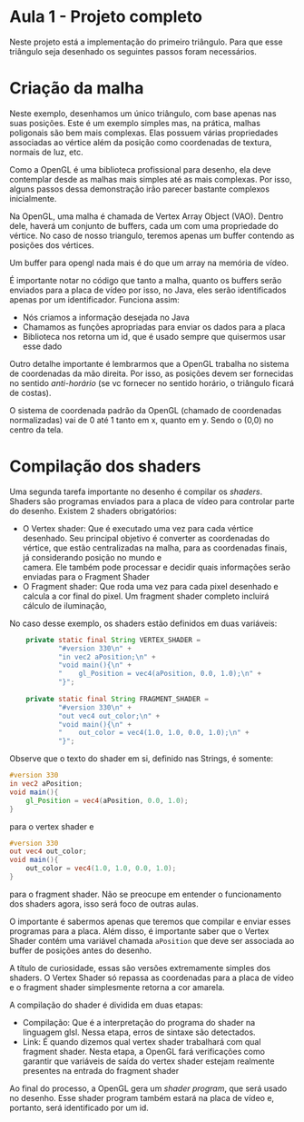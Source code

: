 # Aula 1 - Projeto completo

Neste projeto está a implementação do primeiro triângulo. Para que esse triângulo seja desenhado os seguintes passos 
foram necessários.

# Criação da malha

Neste exemplo, desenhamos um único triângulo, com base apenas nas suas posições. Este é um exemplo simples mas, na 
prática, malhas poligonais são bem mais complexas. Elas possuem várias propriedades associadas ao vértice além da 
posição como coordenadas de textura, normais de luz, etc. 

Como a OpenGL é uma biblioteca profissional para desenho, ela deve contemplar desde as malhas mais simples até as mais 
complexas. Por isso, alguns passos dessa demonstração irão parecer bastante complexos inicialmente.

Na OpenGL, uma malha é chamada de Vertex Array Object (VAO). Dentro dele, haverá um conjunto de buffers, cada um com uma
propriedade do vértice. No caso de nosso triangulo, teremos apenas um buffer contendo as posições dos vértices. 

Um buffer para opengl nada mais é do que um array na memória de vídeo.

É importante notar no código que tanto a malha, quanto os buffers serão enviados para a placa de vídeo por isso, no 
Java, eles serão identificados apenas por um identificador. Funciona assim:

 - Nós criamos a informação desejada no Java
 - Chamamos as funções apropriadas para enviar os dados para a placa
 - Biblioteca nos retorna um id, que é usado sempre que quisermos usar esse dado

Outro detalhe importante é lembrarmos que a OpenGL trabalha no sistema de coordenadas da mão direita. Por isso, as 
posições devem ser fornecidas no sentido *anti-horário* (se vc fornecer no sentido horário, o triângulo ficará de 
costas).

O sistema de coordenada padrão da OpenGL (chamado de coordenadas normalizadas) vai de 0 até 1 tanto em x, quanto em y. 
Sendo o (0,0) no centro da tela.

# Compilação dos shaders

Uma segunda tarefa importante no desenho é compilar os *shaders*. Shaders são programas enviados para a placa de vídeo 
para controlar parte do desenho. Existem 2 shaders obrigatórios:

* O Vertex shader: Que é executado uma vez para cada vértice desenhado. Seu principal objetivo é converter as 
coordenadas do vértice, que estão centralizadas na malha, para as coordenadas finais, já considerando posição no mundo e  
camera. Ele também pode processar e decidir quais informações serão enviadas para o Fragment Shader
* O Fragment shader: Que roda uma vez para cada pixel desenhado e calcula a cor final do pixel. Um fragment shader 
completo incluirá cálculo de iluminação, 

No caso desse exemplo, os shaders estão definidos em duas variáveis:

```java
	private static final String VERTEX_SHADER = 
			"#version 330\n" +
			"in vec2 aPosition;\n" + 
			"void main(){\n" + 
			"    gl_Position = vec4(aPosition, 0.0, 1.0);\n" + 
			"}";
	
	private static final String FRAGMENT_SHADER = 
			"#version 330\n" + 
			"out vec4 out_color;\n" + 
			"void main(){\n" + 
			"    out_color = vec4(1.0, 1.0, 0.0, 1.0);\n" + 
			"}";
```

Observe que o texto do shader em si, definido nas Strings, é somente:

```glsl
#version 330
in vec2 aPosition;
void main(){
    gl_Position = vec4(aPosition, 0.0, 1.0);
}
```
 
para o vertex shader e
 
```glsl
#version 330 
out vec4 out_color; 
void main(){ 
    out_color = vec4(1.0, 1.0, 0.0, 1.0); 
}
```

para o fragment shader. Não se preocupe em entender o funcionamento dos shaders agora, isso será foco de outras aulas. 

O importante é sabermos apenas que teremos que compilar e enviar esses programas para a placa. Além disso, é importante 
saber que o Vertex Shader contém uma variável chamada `aPosition` que deve ser associada ao buffer de posições antes do 
desenho. 

A título de curiosidade, essas são versões extremamente simples dos shaders. O Vertex Shader só repassa as coordenadas 
para a placa de vídeo e o fragment shader simplesmente retorna a cor amarela.

A compilação do shader é dividida em duas etapas:

- Compilação: Que é a interpretação do programa do shader na linguagem glsl. Nessa etapa, erros de sintaxe são 
detectados.
- Link: É quando dizemos qual vertex shader trabalhará com qual fragment shader. Nesta etapa, a OpenGL fará verificações
 como garantir que variáveis de saída do vertex shader estejam realmente presentes na entrada do fragment shader
 
Ao final do processo, a OpenGL gera um *shader program*, que será usado no desenho. Esse shader program também estará na 
placa de vídeo e, portanto, será identificado por um id.
 
